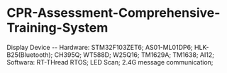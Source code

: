 # CPR-Assessment-Comprehensive-Training-System
Display Device -- Hardware: STM32F103ZET6; AS01-ML01DP6; HLK-B25(Bluetooth); CH395Q; WT588D; W25Q16; TM1629A; TM1638; AI12; Softwara: RT-THread RTOS; LED Scan; 2.4G message communication;
